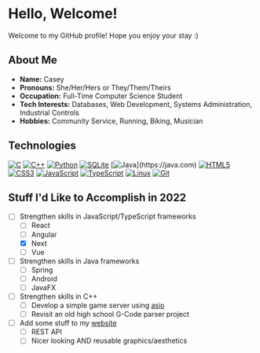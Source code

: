 # Hello, Welcome!

Welcome to my GitHub profile! Hope you enjoy your stay :)

## About Me

- **Name:** Casey
- **Pronouns:** She/Her/Hers or They/Them/Theirs
- **Occupation:** Full-Time Computer Science Student
- **Tech Interests:** Databases, Web Development, Systems Administration, Industrial Controls
- **Hobbies:** Community Service, Running, Biking, Musician

## Technologies

[![C](https://img.shields.io/badge/C-282C34?logo=c&logoColor=6195CB)](https://cplusplus.com)
[![C++](https://img.shields.io/badge/C++-282C34?logo=cplusplus&logoColor=6195CB)](https://cplusplus.com)
[![Python](https://img.shields.io/badge/Python-282C34?logo=python&logoColor=F7CB40)](https://python.org)
[![SQLite](https://img.shields.io/badge/SQL-282C34?logo=sqlite&logoColor=48A3DC)](https://sqlite.org)
[![Java](https://img.shields.io/badge/Java-282C34?logo=Java&logoColor=rgb(230,27,33))](https://java.com)
[![HTML5](https://img.shields.io/badge/HTML5-282C34?logo=html5&logoColor=E34F26)](https://developer.mozilla.org/en-US/docs/Web/HTML)
[![CSS3](https://img.shields.io/badge/CSS3-282C34?logo=css3&logoColor=1572B6)](https://developer.mozilla.org/en-US/docs/Web/CSS)
[![JavaScript](https://img.shields.io/badge/JavaScript-282C34?logo=javascript&logoColor=F7DF1E)](https://javascript.com)
[![TypeScript](https://img.shields.io/badge/TypeScript-282C34?logo=typescript&logoColor=2F74C0)](https://typescriptlang.org)
[![Linux](https://img.shields.io/badge/Linux-282C34?logo=linux&logoColor=FFFFFF)](https://linux.org)
[![Git](https://img.shields.io/badge/git-282C34?logo=git&logoColor=F05032)](https://git-scm.com)

## Stuff I'd Like to Accomplish in 2022

- [ ] Strengthen skills in JavaScript/TypeScript frameworks
    - [ ] React
    - [ ] Angular
    - [x] Next
    - [ ] Vue
- [ ] Strengthen skills in Java frameworks
    - [ ] Spring
    - [ ] Android
    - [ ] JavaFX
- [ ] Strengthen skills in C++
    - [ ] Develop a simple game server using [asio](https://think-async.com/Asio)
    - [ ] Revisit an old high school G-Code parser project
- [ ] Add some stuff to my [website](https://cheesygamer77.pw)
    - [ ] REST API
    - [ ] Nicer looking AND reusable graphics/aesthetics
